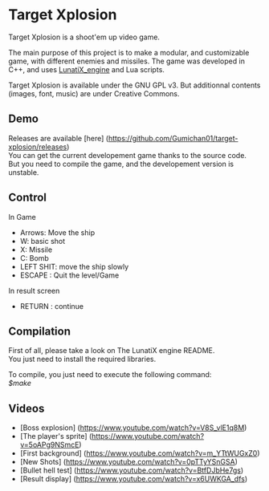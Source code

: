 # Target Xplosion #

Target Xplosion is a shoot'em up video game.

The main purpose of this project is to make a modular, and customizable game, with different enemies and missiles. 
The game was developed in C++, and uses [LunatiX\_engine](https://github.com/Gumichan01/lunatix-engine) and Lua scripts.

Target Xplosion is available under the GNU GPL v3. But additionnal contents (images, font, music) are under Creative Commons.


## Demo ##

Releases are available [here] (https://github.com/Gumichan01/target-xplosion/releases)  
You can get the current developement game thanks to the source code.  
But you need to compile the game, and the developement version is unstable.


## Control ##

In Game  

  - Arrows: Move the ship  
  - W: basic shot
  - X: Missile
  - C: Bomb
  - LEFT SHIT: move the ship slowly
  - ESCAPE : Quit the level/Game

In result screen

  - RETURN : continue


## Compilation ##

 First of all, please take a look on The LunatiX engine README.  
You just need to install the required libraries. 

To compile, you just need to execute the following command:  
 *$make*  

 
## Videos ##

 * [Boss explosion] (https://www.youtube.com/watch?v=V8S_vlE1q8M)
 * [The player's sprite] (https://www.youtube.com/watch?v=5oAPg9NSmcE)
 * [First background] (https://www.youtube.com/watch?v=m_YTtWUGxZ0)
 * [New Shots] (https://www.youtube.com/watch?v=0pTTyYSnGSA)
 * [Bullet hell test] (https://www.youtube.com/watch?v=BtfDJbHe7gs)
 * [Result display] (https://www.youtube.com/watch?v=x6UWKGA_dfs)

